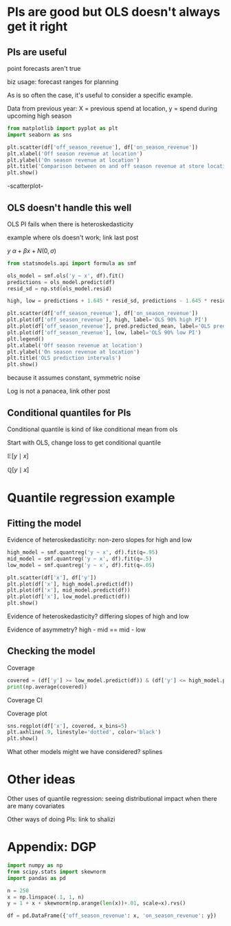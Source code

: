 # PIs are good but OLS doesn't always get it right

## PIs are useful

point forecasts aren't true

biz usage: forecast ranges for planning

As is so often the case, it's useful to consider a specific example.

Data from previous year:
X = previous spend at location, y = spend during upcoming high season

```python
from matplotlib import pyplot as plt
import seaborn as sns

plt.scatter(df['off_season_revenue'], df['on_season_revenue'])
plt.xlabel('Off season revenue at location')
plt.ylabel('On season revenue at location')
plt.title('Comparison between on and off season revenue at store locations')
plt.show()
```

-scatterplot-

## OLS doesn't handle this well

OLS PI fails when there is heteroskedasticity

example where ols doesn't work; link last post

$y ~ \alpha + \beta x + N(0, \sigma)$

```python
from statsmodels.api import formula as smf

ols_model = smf.ols('y ~ x', df).fit()
predictions = ols_model.predict(df)
resid_sd = np.std(ols_model.resid)

high, low = predictions + 1.645 * resid_sd, predictions - 1.645 * resid_sd

plt.scatter(df['off_season_revenue'], df['on_season_revenue'])
plt.plot(df['off_season_revenue'], high, label='OLS 90% high PI')
plt.plot(df['off_season_revenue'], pred.predicted_mean, label='OLS prediction')
plt.plot(df['off_season_revenue'], low, label='OLS 90% low PI')
plt.legend()
plt.xlabel('Off season revenue at location')
plt.ylabel('On season revenue at location')
plt.title('OLS prediction intervals')
plt.show()
```

because it assumes constant, symmetric noise

Log is not a panacea, link other post

## Conditional quantiles for PIs

Conditional quantile is kind of like conditional mean from ols

Start with OLS, change loss to get conditional quantile

$\mathbb{E}[y \mid x]$

$\mathbb{Q}[y \mid x]$

# Quantile regression example

## Fitting the model

Evidence of heteroskedasticity: non-zero slopes for high and low

```python
high_model = smf.quantreg('y ~ x', df).fit(q=.95)
mid_model = smf.quantreg('y ~ x', df).fit(q=.5)
low_model = smf.quantreg('y ~ x', df).fit(q=.05)

plt.scatter(df['x'], df['y'])
plt.plot(df['x'], high_model.predict(df))
plt.plot(df['x'], mid_model.predict(df))
plt.plot(df['x'], low_model.predict(df))
plt.show()
```

Evidence of heteroskedasticity? differing slopes of high and low

Evidence of asymmetry? high - mid == mid - low

## Checking the model

Coverage

```python
covered = (df['y'] >= low_model.predict(df)) & (df['y'] <= high_model.predict(df))
print(np.average(covered))
```

Coverage CI

Coverage plot

```python
sns.regplot(df['x'], covered, x_bins=5)
plt.axhline(.9, linestyle='dotted', color='black')
plt.show()
```

What other models might we have considered? splines

# Other ideas

Other uses of quantile regression: seeing distributional impact when there are many covariates

Other ways of doing PIs: link to shalizi

# Appendix: DGP

```python
import numpy as np
from scipy.stats import skewnorm
import pandas as pd

n = 250
x = np.linspace(.1, 1, n)
y = 1 + x + skewnorm(np.arange(len(x))+.01, scale=x).rvs()

df = pd.DataFrame({'off_season_revenue': x, 'on_season_revenue': y})
```
